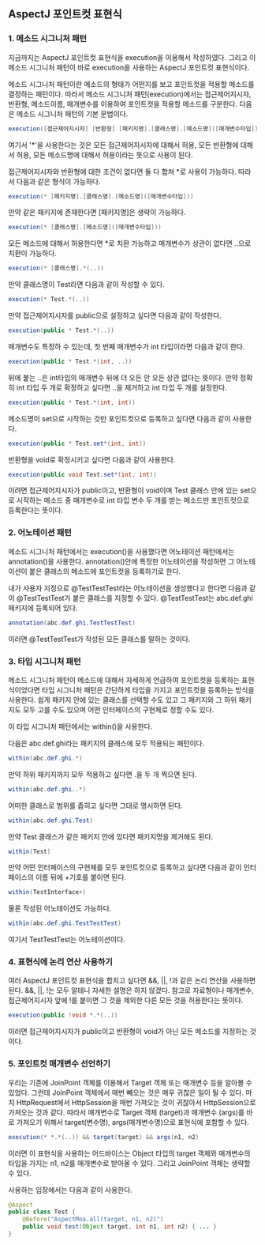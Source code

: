## AspectJ 포인트컷 표현식

### 1. 메소드 시그니처 패턴

지금까지는 AspectJ 포인트컷 표현식을 execution을 이용해서 작성하였다.
그리고 이 메소드 시그니처 패턴이 바로 execution을 사용하는 AspectJ 포인트컷 표현식이다.

메소드 시그니처 패턴이란 메소드의 형태가 어떤지를 보고 포인트컷을 적용할
메소드를 결정하는 패턴이다.
따라서 메소드 시그니처 패턴(execution)에서는
접근제어지시자, 반환형, 메소드이름, 매개변수를 이용하여 포인트컷을 적용할 메소드를 구분한다.
다음은 메소드 시그니처 패턴의 기본 문법이다.

```java
execution([접근제어지시자] [반환형] [패키지명].[클래스명].[메소드명]([매개변수타입]))
```

여기서 '*'을 사용한다는 것은 모든 접근제어지시자에 대해서 허용,
모든 반환형에 대해서 허용, 모든 메소드명에 대해서 허용이라는 뜻으로 사용이 된다.

접근제어지시자와 반환형에 대한 조건이 없다면 둘 다 합쳐 *로 사용이 가능하다.
따라서 다음과 같은 형식이 가능하다.

```java
execution(* [패키지명].[클래스명].[메소드명]([매개변수타입]))
```

만약 같은 패키지에 존재한다면 [패키지명]은 생략이 가능하다.

```java
execution(* [클래스명].[메소드명]([매개변수타입]))
```

모든 메소드에 대해서 허용한다면 *로 치환 가능하고
매개변수가 상관이 없다면 ..으로 치환이 가능하다.

```java
execution(* [클래스명].*(..))
```

만약 클래스명이 Test라면 다음과 같이 작성할 수 있다.

```java
execution(* Test.*(..))
```

만약 접근제어지시자를 public으로 설정하고 싶다면 다음과 같이 작성한다.

```java
execution(public * Test.*(..))
```

매개변수도 특정하 수 있는데, 첫 번째 매개변수가 int 타입이라면 다음과 같이 한다.

```java
execution(public * Test.*(int, ..))
```

뒤에 붙는 ..은 int타입의 매개변수 뒤에 더 오든 안 오든 상관 없다는 뜻이다.
만약 정확히 int 타입 두 개로 확정하고 싶다면 ..을 제거하고 int 타입 두 개를 설정한다.

```java
execution(public * Test.*(int, int))
```

메소드명이 set으로 시작하는 것만 포인트컷으로 등록하고 싶다면 다음과 같이 사용한다.

```java
execution(public * Test.set*(int, int))
```

반환형을 void로 확정시키고 싶다면 다음과 같이 사용한다.

```java
execution(public void Test.set*(int, int))
```

이려면 접근제어지시자가 public이고, 반환형이 void이며 Test 클래스 안에 있는 set으로 시작하는
메소드 중 매개변수로 int 타입 변수 두 개를 받는 메소드만 포인트컷으로 등록한다는 뜻이다.

### 2. 어노테이션 패턴

메소드 시그니처 패턴에서는 execution()을 사용했다면 어노테이션 패턴에서는 annotation()을 사용한다.
annotation()안에 특정한 어노테이션을 작성하면 그 어노테이션이 붙은 클래스의 메소드에 포인트컷을
등록하기로 한다.

내가 사용자 지정으로 @TestTestTest라는 어노테이션을 생성했다고 한다면
다음과 같이 @TestTestTest가 붙은 클래스를 지정할 수 있다.
@TestTestTest는 abc.def.ghi 패키지에 등록되어 있다.

```java
annotation(abc.def.ghi.TestTestTest)
```

이러면 @TestTestTest가 작성된 모든 클래스를 말하는 것이다.

### 3. 타입 시그니처 패턴

메소드 시그니처 패턴이 메소드에 대해서 자세하게 언급하여 포인트컷을 등록하는 표현식이었다면
타입 시그니처 패턴은 간단하게 타입을 가지고 포인트컷을 등록하는 방식을 사용한다.
쉽게 패키지 안에 있는 클래스를 선택할 수도 있고 그 패키지와 그 하위 패키지도 모두 고를 수도 있으며
어떤 인터페이스의 구현체로 정할 수도 있다.

이 타입 시그니처 패턴에서는 within()을 사용한다.

다음은 abc.def.ghi라는 패키지의 클래스에 모두 적용되는 패턴이다.

```java
within(abc.def.ghi.*)
```

만약 하위 패키지까지 모두 적용하고 싶다면 .을 두 개 찍으면 된다.

```java
within(abc.def.ghi..*)
```

어떠한 클래스로 범위를 좁히고 싶다면 그대로 명시하면 된다.

```java
within(abc.def.ghi.Test)
```

만약 Test 클래스가 같은 패키지 안에 있다면 패키지명을 제거해도 된다.

```java
within(Test)
```

만약 어떤 인터페이스의 구현체를 모두 포인트컷으로 등록하고 싶다면 다음과 같이
인터페이스의 이름 뒤에 +기호를 붙이면 된다.

```java
within(TestInterface+)
```

물론 작성된 어노테이션도 가능하다.

```java
within(abc.def.ghi.TestTestTest)
```

여기서 TestTestTest는 어노테이션이다.

### 4. 표현식에 논리 연산 사용하기

여러 AspectJ 포인트컷 표현식을 합치고 싶다면 &&, ||, !과 같은 논리 연산을 사용하면 된다.
&&, ||, !는 모두 알테니 자세한 설명은 하지 않겠다.
참고로 자료형이나 매개변수, 접근제어지시자 앞에 !를 붙이면 그 것을 제외한 다른 모든 것을 허용한다는 뜻이다.

```java
execution(public !void *.*(..))
```

이러면 접근제어지시자가 public이고 반환형이 void가 아닌 모든 메소드를 지정하는 것이다.

### 5. 포인트컷 매개변수 선언하기

우리는 기존에 JoinPoint 객체를 이용해서 Target 객체 또는 매개변수 등을 알아볼 수 있었다.
그런데 JoinPoint 객체에서 매번 빼오는 것은 매우 귀찮은 일이 될 수 있다.
마치 HttpRequest에서 HttpSession을 매번 가져오는 것이 귀찮아서 HttpSession으로 가져오는 것과 같다.
따라서 매개변수로 Target 객체 (target)과 매개변수 (args)를 바로 가져오기 위해서
target(변수명), args(매개변수명)으로 표현식에 포함할 수 있다.

```java
execution(* *.*(..)) && target(target) && args(n1, n2)
```

이러면 이 표현식을 사용하는 어드바이스는 Object 타입의 target 객체와
매개변수의 타입을 가지는 n1, n2를 매개변수로 받아올 수 있다.
그리고 JoinPoint 객체는 생략할 수 있다.

사용하는 입장에서는 다음과 같이 사용한다.

```java
@Aspect
public class Test {
    @Before("AspectMoa.all(target, n1, n2)")
    public void test(Object target, int n1, int n2) { ... }
}
```

